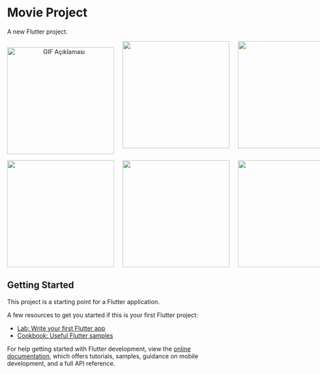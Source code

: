 # Movie Project

A new Flutter project.


<div style="display: flex; gap: 20px;">
  <p align="center">
  <img src="https://github.com/eyuphan-oguz/softwareproject/assets/75530935/dfb1a505-9445-4abb-ba60-2fad55d76e5d" alt="GIF Açıklaması" width="250" height="auto">
</p>
  <img src="https://github.com/eyuphan-oguz/softwareproject/assets/75530935/3339ba21-0d2a-4cb3-bab0-866f5cd4f2f2" width="250" height="auto" />
  <img src="https://github.com/eyuphan-oguz/softwareproject/assets/75530935/1f549f44-86ef-4373-94b1-58a659f286a3" width="250" height="auto" />
  <img src="https://github.com/eyuphan-oguz/softwareproject/assets/75530935/49aa724d-295e-4764-b4b2-a101a701ee27" width="250" height="auto" />
</div>


<div style="display: flex; gap: 20px;">
  <img src="https://github.com/eyuphan-oguz/softwareproject/assets/75530935/42b75842-4911-4aa5-8a20-14b3793cf32d" width="250" height="auto" />
  <img src="https://github.com/eyuphan-oguz/softwareproject/assets/75530935/c67873d4-1aeb-4797-a6d2-281b6dd29416" width="250" height="auto" />
  <img src="https://github.com/eyuphan-oguz/softwareproject/assets/75530935/49aa724d-295e-4764-b4b2-a101a701ee27" width="250" height="auto" />
</div>

## Getting Started

This project is a starting point for a Flutter application.

A few resources to get you started if this is your first Flutter project:

- [Lab: Write your first Flutter app](https://docs.flutter.dev/get-started/codelab)
- [Cookbook: Useful Flutter samples](https://docs.flutter.dev/cookbook)

For help getting started with Flutter development, view the
[online documentation](https://docs.flutter.dev/), which offers tutorials,
samples, guidance on mobile development, and a full API reference.
